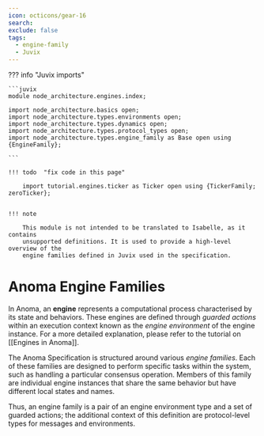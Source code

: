 ```yaml
---
icon: octicons/gear-16
search:
exclude: false
tags:
  - engine-family
  - Juvix
---
```



??? info "Juvix imports"

    ```juvix
    module node_architecture.engines.index;

    import node_architecture.basics open;
    import node_architecture.types.environments open;
    import node_architecture.types.dynamics open;
    import node_architecture.types.protocol_types open;
    import node_architecture.types.engine_family as Base open using {EngineFamily};

    ```

    !!! todo  "fix code in this page"

        import tutorial.engines.ticker as Ticker open using {TickerFamily; zeroTicker};


    !!! note

        This module is not intended to be translated to Isabelle, as it contains
        unsupported definitions. It is used to provide a high-level overview of the
        engine families defined in Juvix used in the specification.

# Anoma Engine Families

In Anoma, an **engine** represents a computational process characterised by its
state and behaviors. These engines are defined through _guarded actions_
within an execution context known as the _engine environment_ of the engine
instance. For a more detailed explanation, please refer to the tutorial on
[[Engines in Anoma]].

The Anoma Specification is structured around various _engine families_. Each of
these families are designed to perform specific tasks within the system, such as handling
a particular consensus operation. Members of this family are individual engine
instances that share the same behavior but have different local states and
names.

Thus, an engine family
is a pair of an engine environment type
and a set of guarded actions;
the additional context of this definition
are protocol-level types for messages and environments.

<!--
## Engine Families in Juvix

Below, we use [Juvix](https://docs.juvix.org) to define a sum type to
index the different engine families.

!!! warning

  Please be aware that the definition of `AnomaEngineFamily` below is not yet final.
  For the time being, we are using the `Ticker` engine family as an example.
  We are continually expanding the Juvix part of the specification with new engine families.

```juvix
type AnomaEngineFamilyType :=
  | Ticker
  ;
```

## Engine Family Getters

Getters help retrieve types for specific engine families:

```
getEngineFamilyType (fam : AnomaEngineFamilyType) : Type :=
  case fam of {
  | Ticker := Ticker.EngineFamilyType
   };
```

```
getEngineInstanceType (fam : AnomaEngineFamilyType) : Type :=
  case fam of {
  | Ticker := Ticker.EngineInstanceType
   };
```

```
getEnvironmentType (fam : AnomaEngineFamilyType) : Type :=
  case fam of {
  | Ticker := Ticker.EnvType
   };
```

```
getGuardedActionType (fam : AnomaEngineFamilyType) : Type :=
  case fam of {
  | Ticker := Ticker.GuardedActionType
   };
```

## Engine Families in Juvix

While engine families provide a framework, in practice, we work with instances
of these engine families. Below, we define another union type to index engine
instances. Again, we use the Ticker engine family as an example. To list all
possible engine families, we use the Box type constructor to define a sum type.

??? quote "Auxiliary box types in Juvix"

    To list all possible engine families, we use the `Box` type constructor to
    define a sum type. So **Box A a** is a type-valued function that encapsulates
    a type along with a term of that type. It is used to group together the type
    information and its corresponding value within a single entity.

    ```
    Box (A : Type) (a : A) : Type := Pair Type A;
    ```

    For example,

    ```
    fourty-two : Type := Box Nat 42;
    ```

Then:

```
type AnomaEngineInstanceType :=
  | TickerInstance (Box Ticker.EngineInstanceType Ticker.TickerFamily)
  ;
```

As an example of an engine instance, we have the canonical ticker.

```
tickerInstance : getEngineInstanceType Ticker := zeroTicker;
```

-->
